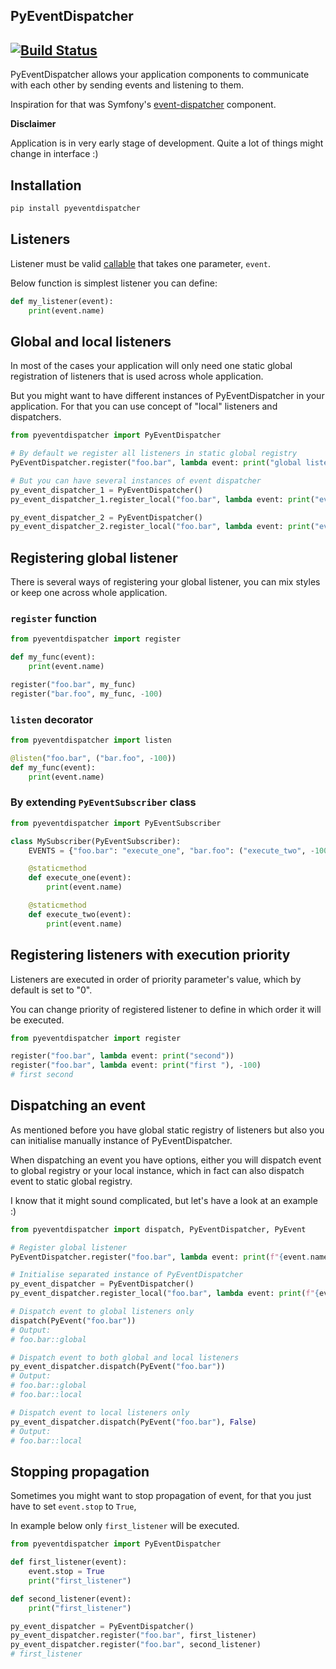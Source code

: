 PyEventDispatcher
---

[![Build Status](https://travis-ci.org/whisller/pyeventdispatcher.svg?branch=master)](https://travis-ci.org/whisller/pyeventdispatcher)
---

PyEventDispatcher allows your application components to communicate with each
other by sending events and listening to them.

Inspiration for that was Symfony's [event-dispatcher](https://symfony.com/doc/current/components/event_dispatcher.html) component.

**Disclaimer**

Application is in very early stage of development. Quite a lot of things might change in interface :)

## Installation
```bash
pip install pyeventdispatcher
```

## Listeners
Listener must be valid [callable](https://docs.python.org/3/library/functions.html#callable) that takes one parameter, `event`.

Below function is simplest listener you can define:
```python
def my_listener(event):
    print(event.name)
``` 

## Global and local listeners
In most of the cases your application will only need one static global registration of listeners that is used across
whole application.

But you might want to have different instances of PyEventDispatcher in your application. 
For that you can use concept of "local" listeners and dispatchers.

```python
from pyeventdispatcher import PyEventDispatcher

# By default we register all listeners in static global registry
PyEventDispatcher.register("foo.bar", lambda event: print("global listener"))

# But you can have several instances of event dispatcher
py_event_dispatcher_1 = PyEventDispatcher()
py_event_dispatcher_1.register_local("foo.bar", lambda event: print("event dispatcher 1"))

py_event_dispatcher_2 = PyEventDispatcher()
py_event_dispatcher_2.register_local("foo.bar", lambda event: print("event dispatcher 2"))
```

## Registering global listener
There is several ways of registering your global listener, you can mix styles or keep one across whole application.

### `register` function
```python
from pyeventdispatcher import register

def my_func(event):
    print(event.name)

register("foo.bar", my_func)
register("bar.foo", my_func, -100)
```

### `listen` decorator
```python
from pyeventdispatcher import listen

@listen("foo.bar", ("bar.foo", -100))
def my_func(event):
    print(event.name)
```

### By extending `PyEventSubscriber` class
```python
from pyeventdispatcher import PyEventSubscriber

class MySubscriber(PyEventSubscriber):
    EVENTS = {"foo.bar": "execute_one", "bar.foo": ("execute_two", -100)}

    @staticmethod
    def execute_one(event):
        print(event.name)

    @staticmethod
    def execute_two(event):
        print(event.name)
```

## Registering listeners with execution priority
Listeners are executed in order of priority parameter's value, which by default is set to "0".

You can change priority of registered listener to define in which order it will be executed.

```python
from pyeventdispatcher import register

register("foo.bar", lambda event: print("second"))
register("foo.bar", lambda event: print("first "), -100)
# first second
```

## Dispatching an event
As mentioned before you have global static registry of listeners but also you can initialise manually instance of
PyEventDispatcher. 

When dispatching an event you have options, either you will dispatch event to global registry or your local instance, 
which in fact can also dispatch event to static global registry. 

I know that it might sound complicated, but let's have a look at an example :)

```python
from pyeventdispatcher import dispatch, PyEventDispatcher, PyEvent

# Register global listener
PyEventDispatcher.register("foo.bar", lambda event: print(f"{event.name}::global"))

# Initialise separated instance of PyEventDispatcher
py_event_dispatcher = PyEventDispatcher()
py_event_dispatcher.register_local("foo.bar", lambda event: print(f"{event.name}::local"))

# Dispatch event to global listeners only
dispatch(PyEvent("foo.bar"))
# Output: 
# foo.bar::global

# Dispatch event to both global and local listeners
py_event_dispatcher.dispatch(PyEvent("foo.bar"))
# Output: 
# foo.bar::global
# foo.bar::local

# Dispatch event to local listeners only
py_event_dispatcher.dispatch(PyEvent("foo.bar"), False)
# Output:
# foo.bar::local
```

## Stopping propagation
Sometimes you might want to stop propagation of event, for that you just have to set `event.stop` to `True`,

In example below only `first_listener` will be executed.

```python
from pyeventdispatcher import PyEventDispatcher

def first_listener(event):
    event.stop = True
    print("first_listener")

def second_listener(event):
    print("first_listener")

py_event_dispatcher = PyEventDispatcher()
py_event_dispatcher.register("foo.bar", first_listener)
py_event_dispatcher.register("foo.bar", second_listener)
# first_listener
```